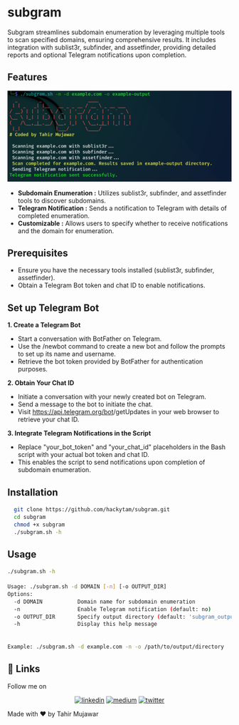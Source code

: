 
# subgram

Subgram streamlines subdomain enumeration by leveraging multiple tools to scan specified domains, ensuring comprehensive results. It includes integration with sublist3r, subfinder, and assetfinder, providing detailed reports and optional Telegram notifications upon completion.



## Features

![App Screenshot](subgram.png)



- **Subdomain Enumeration :** Utilizes sublist3r, subfinder, and assetfinder tools to discover subdomains.
- **Telegram Notification :** Sends a notification to Telegram with details of completed enumeration.
- **Customizable :** Allows users to specify whether to receive notifications and the domain for enumeration.




## Prerequisites
- Ensure you have the necessary tools installed (sublist3r, subfinder, assetfinder).
- Obtain a Telegram Bot token and chat ID to enable notifications.

## Set up Telegram Bot

 **1. Create a Telegram Bot**
- Start a conversation with BotFather on Telegram.
- Use the /newbot command to create a new bot and follow the prompts to set up its name and username.
- Retrieve the bot token provided by BotFather for authentication purposes.

**2. Obtain Your Chat ID**

- Initiate a conversation with your newly created bot on Telegram.
- Send a message to the bot to initiate the chat.
- Visit https://api.telegram.org/bot<YourBOTToken>/getUpdates in your web browser to retrieve your chat ID.
 
**3. Integrate Telegram Notifications in the Script**

- Replace "your_bot_token" and "your_chat_id" placeholders in the Bash script with your actual bot token and chat ID.
- This enables the script to send notifications upon completion of subdomain enumeration.




## Installation


```bash
  git clone https://github.com/hackytam/subgram.git
  cd subgram
  chmod +x subgram
  ./subgram.sh -h
```
    
## Usage

```bash
./subgram.sh -h
                               
Usage: ./subgram.sh -d DOMAIN [-n] [-o OUTPUT_DIR]
Options:
  -d DOMAIN           Domain name for subdomain enumeration
  -n                  Enable Telegram notification (default: no)
  -o OUTPUT_DIR       Specify output directory (default: 'subgram_output')
  -h                  Display this help message


Example: ./subgram.sh -d example.com -n -o /path/to/output/directory
```


## 🔗 Links
Follow me on 


<p align="center">
  <a href="https://www.linkedin.com/in/hackytam"><img src="https://img.shields.io/badge/linkedin-0A66C2?style=for-the-badge&logo=linkedin&logoColor=white" alt="linkedin"></a>
  <a href="https://medium.com/@hackertam1"><img src="https://img.shields.io/badge/Medium-12100E?style=for-the-badge&logo=medium&logoColor=white" alt="medium"></a>
  <a href="https://twitter.com/hackytam"><img src="https://img.shields.io/badge/twitter-1DA1F2?style=for-the-badge&logo=twitter&logoColor=white" alt="twitter"></a>
</p>
Made with ❤️ by Tahir Mujawar

